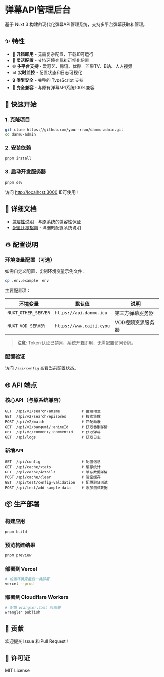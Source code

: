 # 弹幕API管理后台

基于 Nuxt 3 构建的现代化弹幕API管理系统，支持多平台弹幕获取和管理。

## ✨ 特性

- 🚀 **开箱即用** - 无需复杂配置，下载即可运行
- 🔧 **灵活配置** - 支持环境变量和可视化配置
- 🌐 **多平台支持** - 爱奇艺、腾讯、优酷、芒果TV、B站、人人视频
- 📊 **实时监控** - 配置状态和日志可视化
- 🔒 **类型安全** - 完整的 TypeScript 支持
- 🔄 **完全兼容** - 与原有弹幕API系统100%兼容

## 🚀 快速开始

### 1. 克隆项目
```bash
git clone https://github.com/your-repo/danmu-admin.git
cd danmu-admin
```

### 2. 安装依赖
```bash
pnpm install
```

### 3. 启动开发服务器
```bash
pnpm dev
```

访问 [http://localhost:3000](http://localhost:3000) 即可使用！

## 📖 详细文档

- [兼容性说明](./DANMU_COMPATIBILITY.md) - 与原系统的兼容性保证
- [配置迁移指南](./CONFIG_MIGRATION.md) - 详细的配置系统说明

## ⚙️ 配置说明

### 环境变量配置（可选）

如需自定义配置，复制环境变量示例文件：

```bash
cp .env.example .env
```

主要配置项：

| 环境变量 | 默认值 | 说明 |
|---------|--------|------|
| `NUXT_OTHER_SERVER` | `https://api.danmu.icu` | 第三方弹幕服务器 |
| `NUXT_VOD_SERVER` | `https://www.caiji.cyou` | VOD视频资源服务器 |

> **注意**: Token 认证已禁用，系统开箱即用，无需配置访问令牌。

### 配置验证

访问 `/api/config` 查看当前配置状态。

## 🌐 API 端点

### 核心API（与原系统兼容）

```
GET  /api/v2/search/anime          # 搜索动漫
GET  /api/v2/search/episodes       # 搜索集数  
POST /api/v2/match                 # 匹配动漫
GET  /api/v2/bangumi/:animeId      # 获取番剧详情
GET  /api/v2/comment/:commentId    # 获取弹幕
GET  /api/logs                     # 获取日志
```

### 新增API

```
GET  /api/config                   # 配置信息
GET  /api/cache/stats              # 缓存统计
GET  /api/cache/details            # 缓存数据详情
POST /api/cache/clear              # 清空缓存
GET  /api/test/config-validation   # 配置验证测试
POST /api/test/add-sample-data     # 添加测试数据
```

## 📦 生产部署

### 构建应用

```bash
pnpm build
```

### 预览构建结果

```bash
pnpm preview
```

### 部署到 Vercel

```bash
# 设置环境变量后一键部署
vercel --prod
```

### 部署到 Cloudflare Workers

```bash
# 配置 wrangler.toml 后部署
wrangler publish
```

## 🤝 贡献

欢迎提交 Issue 和 Pull Request！

## 📄 许可证

MIT License
